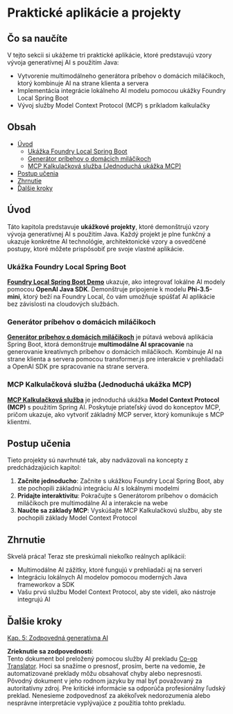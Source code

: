 <!--
CO_OP_TRANSLATOR_METADATA:
{
  "original_hash": "14c0a61ecc1cd2012a9c129236dfdf71",
  "translation_date": "2025-07-29T16:14:17+00:00",
  "source_file": "04-PracticalSamples/README.md",
  "language_code": "sk"
}
-->
# Praktické aplikácie a projekty

## Čo sa naučíte
V tejto sekcii si ukážeme tri praktické aplikácie, ktoré predstavujú vzory vývoja generatívnej AI s použitím Java:
- Vytvorenie multimodálneho generátora príbehov o domácich miláčikoch, ktorý kombinuje AI na strane klienta a servera
- Implementácia integrácie lokálneho AI modelu pomocou ukážky Foundry Local Spring Boot
- Vývoj služby Model Context Protocol (MCP) s príkladom kalkulačky

## Obsah

- [Úvod](../../../04-PracticalSamples)
  - [Ukážka Foundry Local Spring Boot](../../../04-PracticalSamples)
  - [Generátor príbehov o domácich miláčikoch](../../../04-PracticalSamples)
  - [MCP Kalkulačková služba (Jednoduchá ukážka MCP)](../../../04-PracticalSamples)
- [Postup učenia](../../../04-PracticalSamples)
- [Zhrnutie](../../../04-PracticalSamples)
- [Ďalšie kroky](../../../04-PracticalSamples)

## Úvod

Táto kapitola predstavuje **ukážkové projekty**, ktoré demonštrujú vzory vývoja generatívnej AI s použitím Java. Každý projekt je plne funkčný a ukazuje konkrétne AI technológie, architektonické vzory a osvedčené postupy, ktoré môžete prispôsobiť pre svoje vlastné aplikácie.

### Ukážka Foundry Local Spring Boot

**[Foundry Local Spring Boot Demo](foundrylocal/README.md)** ukazuje, ako integrovať lokálne AI modely pomocou **OpenAI Java SDK**. Demonštruje pripojenie k modelu **Phi-3.5-mini**, ktorý beží na Foundry Local, čo vám umožňuje spúšťať AI aplikácie bez závislosti na cloudových službách.

### Generátor príbehov o domácich miláčikoch

**[Generátor príbehov o domácich miláčikoch](petstory/README.md)** je pútavá webová aplikácia Spring Boot, ktorá demonštruje **multimodálne AI spracovanie** na generovanie kreatívnych príbehov o domácich miláčikoch. Kombinuje AI na strane klienta a servera pomocou transformer.js pre interakcie v prehliadači a OpenAI SDK pre spracovanie na strane servera.

### MCP Kalkulačková služba (Jednoduchá ukážka MCP)

**[MCP Kalkulačková služba](calculator/README.md)** je jednoduchá ukážka **Model Context Protocol (MCP)** s použitím Spring AI. Poskytuje priateľský úvod do konceptov MCP, pričom ukazuje, ako vytvoriť základný MCP server, ktorý komunikuje s MCP klientmi.

## Postup učenia

Tieto projekty sú navrhnuté tak, aby nadväzovali na koncepty z predchádzajúcich kapitol:

1. **Začnite jednoducho**: Začnite s ukážkou Foundry Local Spring Boot, aby ste pochopili základnú integráciu AI s lokálnymi modelmi
2. **Pridajte interaktivitu**: Pokračujte s Generátorom príbehov o domácich miláčikoch pre multimodálne AI a interakcie na webe
3. **Naučte sa základy MCP**: Vyskúšajte MCP Kalkulačkovú službu, aby ste pochopili základy Model Context Protocol

## Zhrnutie

Skvelá práca! Teraz ste preskúmali niekoľko reálnych aplikácií:

- Multimodálne AI zážitky, ktoré fungujú v prehliadači aj na serveri
- Integráciu lokálnych AI modelov pomocou moderných Java frameworkov a SDK
- Vašu prvú službu Model Context Protocol, aby ste videli, ako nástroje integrujú AI

## Ďalšie kroky

[Kap. 5: Zodpovedná generatívna AI](../05-ResponsibleGenAI/README.md)

**Zrieknutie sa zodpovednosti**:  
Tento dokument bol preložený pomocou služby AI prekladu [Co-op Translator](https://github.com/Azure/co-op-translator). Hoci sa snažíme o presnosť, prosím, berte na vedomie, že automatizované preklady môžu obsahovať chyby alebo nepresnosti. Pôvodný dokument v jeho rodnom jazyku by mal byť považovaný za autoritatívny zdroj. Pre kritické informácie sa odporúča profesionálny ľudský preklad. Nenesieme zodpovednosť za akékoľvek nedorozumenia alebo nesprávne interpretácie vyplývajúce z použitia tohto prekladu.
